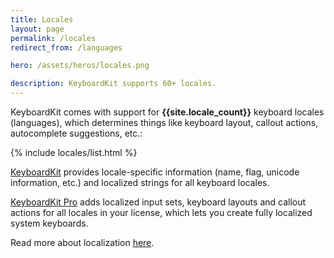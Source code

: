 ```yaml
---
title: Locales
layout: page
permalink: /locales
redirect_from: /languages

hero: /assets/heros/locales.png

description: KeyboardKit supports 60+ locales.
---
```


KeyboardKit comes with support for <b>{{site.locale_count}}</b> keyboard locales (languages), which determines things like keyboard layout, callout actions, autocomplete suggestions, etc.:

{% include locales/list.html %}

[KeyboardKit](/open-source) provides locale-specific information (name, flag, unicode information, etc.) and localized strings for all keyboard locales.

[KeyboardKit Pro](/pro) adds localized input sets, keyboard layouts and callout actions for all locales in your license, which lets you create fully localized system keyboards.

Read more about localization [here](/features/localization).